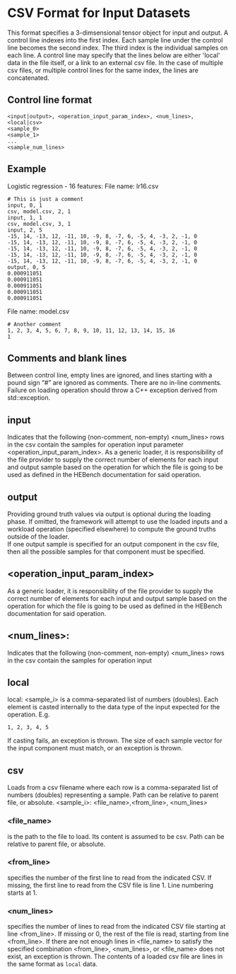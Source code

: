 # CSV Format for Input Datasets 
This format specifies a 3-dimsensional tensor object for input and output. A control line indexes into the first index. Each sample line under the control line becomes the second index. The third index is the individual samples on each line. A control line may specify that the lines below are either 'local' data in the file itself, or a link to an external csv file. In the case of multiple csv files, or multiple control lines for the same index, the lines are concatenated.
## Control line format
```
<input|output>, <operation_input_param_index>, <num_lines>, <local|csv>
<sample_0> 
<sample_1> 
...
<sample_num_lines> 
```
## Example 
Logistic regression - 16 features: 
File name: lr16.csv 
```
# This is just a comment 
input, 0, 1 
csv, model.csv, 2, 1 
input, 1, 1 
csv, model.csv, 3, 1 
input, 2, 5 
-15, 14, -13, 12, -11, 10, -9, 8, -7, 6, -5, 4, -3, 2, -1, 0 
-15, 14, -13, 12, -11, 10, -9, 8, -7, 6, -5, 4, -3, 2, -1, 0 
-15, 14, -13, 12, -11, 10, -9, 8, -7, 6, -5, 4, -3, 2, -1, 0 
-15, 14, -13, 12, -11, 10, -9, 8, -7, 6, -5, 4, -3, 2, -1, 0 
-15, 14, -13, 12, -11, 10, -9, 8, -7, 6, -5, 4, -3, 2, -1, 0 
output, 0, 5 
0.000911051 
0.000911051 
0.000911051 
0.000911051 
0.000911051 
```
 
File name: model.csv 
```
# Another comment 
1, 2, 3, 4, 5, 6, 7, 8, 9, 10, 11, 12, 13, 14, 15, 16 
1 
```
 
## Comments and blank lines 
Between control line, empty lines are ignored, and lines starting with a pound sign “#” are ignored as comments. There are no in-line comments. Failure on loading operation should throw a C++ exception derived from std::exception. 

##  input
Indicates that the following (non-comment, non-empty) <num_lines> rows in the csv contain the samples for operation input parameter <operation_input_param_index>. As a generic loader, it is responsibility of the file provider to supply the correct number of elements for each input and output sample based on the operation for which the file is going to be used as defined in the HEBench documentation for said operation. 

## output
Providing ground truth values via output is optional during the loading phase. If omitted, the framework will attempt to use the loaded inputs and a workload operation (specified elsewhere) to compute the ground truths outside of the loader.  
If one output sample is specified for an output component in the csv file, then all the possible samples for that component must be specified. 

## <operation_input_param_index>
As a generic loader, it is responsibility of the file provider to supply the correct number of elements for each input and output sample based on the operation for which the file is going to be used as defined in the HEBench documentation for said operation. 

## <num_lines>: 
Indicates that the following (non-comment, non-empty) <num_lines> rows in the csv contain the samples for operation input

## local
local: <sample_i> is a comma-separated list of numbers (doubles). Each element is casted internally to the data type of the input expected for the operation. E.g. 
```
1, 2, 3, 4, 5
``` 
If casting fails, an exception is thrown. 
The size of each sample vector for the input component must match, or an exception is thrown.  
 
## csv 
Loads from a csv filename where each row is a comma-separated list of numbers (doubles) representing a sample. Path can be relative to parent file, or absolute. 
<sample_i>: <file_name>,<from_line>, <num_lines> 
### <file_name> 
is the path to the file to load. Its content is assumed to be csv. Path can be relative to parent file, or absolute.  
### <from_line> 
specifies the number of the first line to read from the indicated CSV. If missing, the first line to read from the CSV file is line 1. Line numbering starts at 1. 
### <num_lines> 
specifies the number of lines to read from the indicated CSV file starting at line <from_line>. If missing or 0, the rest of the file is read, starting from line <from_line>. If there are not enough lines in <file_name> to satisfy the specified combination <from_line>, <num_lines>, or <file_name> does not exist, an exception is thrown. The contents of a loaded csv file are lines in the same format as `local` data. 